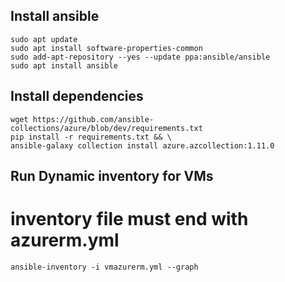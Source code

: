 ## Install ansible

```
sudo apt update
sudo apt install software-properties-common
sudo add-apt-repository --yes --update ppa:ansible/ansible
sudo apt install ansible
```

## Install dependencies

```
wget https://github.com/ansible-collections/azure/blob/dev/requirements.txt
pip install -r requirements.txt && \
ansible-galaxy collection install azure.azcollection:1.11.0
```

## Run Dynamic inventory for VMs
# inventory file must end with azurerm.yml
```
ansible-inventory -i vmazurerm.yml --graph
```